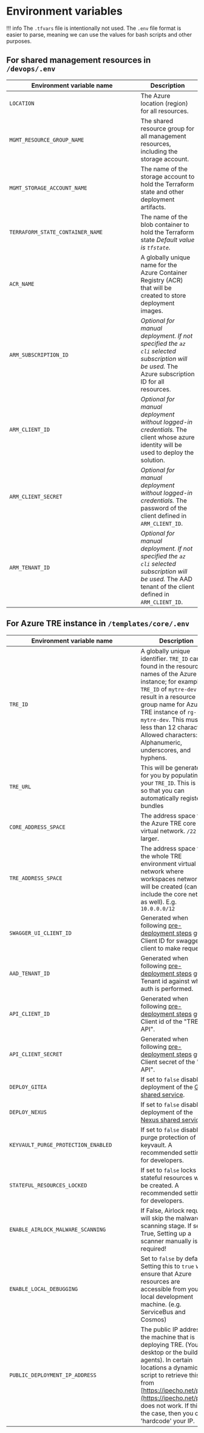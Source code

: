 # Environment variables

!!! info
    The `.tfvars` file is intentionally not used. The `.env` file format is easier to parse, meaning we can use the values for bash scripts and other purposes.

## For shared management resources in `/devops/.env`

| <div style="width: 330px">Environment variable name</div> | Description |
| ------------------------- | ----------- |
| `LOCATION` | The Azure location (region) for all resources. |
| `MGMT_RESOURCE_GROUP_NAME` | The shared resource group for all management resources, including the storage account. |
| `MGMT_STORAGE_ACCOUNT_NAME` | The name of the storage account to hold the Terraform state and other deployment artifacts. |
| `TERRAFORM_STATE_CONTAINER_NAME` | The name of the blob container to hold the Terraform state *Default value is `tfstate`.* |
| `ACR_NAME` | A globally unique name for the Azure Container Registry (ACR) that will be created to store deployment images. |
| `ARM_SUBSCRIPTION_ID` | *Optional for manual deployment. If not specified the `az cli` selected subscription will be used.* The Azure subscription ID for all resources. |
| `ARM_CLIENT_ID` | *Optional for manual deployment without logged-in credentials.* The client whose azure identity will be used to deploy the solution. |
| `ARM_CLIENT_SECRET` | *Optional for manual deployment without logged-in credentials.* The password of the client defined in `ARM_CLIENT_ID`. |
| `ARM_TENANT_ID` | *Optional for manual deployment. If not specified the `az cli` selected subscription will be used.* The AAD tenant of the client defined in `ARM_CLIENT_ID`. |

## For Azure TRE instance in `/templates/core/.env`

| <div style="width: 330px">Environment variable name</div> | Description |
| ------------------------- | ----------- |
| `TRE_ID` | A globally unique identifier. `TRE_ID` can be found in the resource names of the Azure TRE instance; for example, a `TRE_ID` of `mytre-dev` will result in a resource group name for Azure TRE instance of `rg-mytre-dev`. This must be less than 12 characters. Allowed characters: Alphanumeric, underscores, and hyphens. |
| `TRE_URL`| This will be generated for you by populating your `TRE_ID`. This is used so that you can automatically register bundles |
| `CORE_ADDRESS_SPACE` | The address space for the Azure TRE core virtual network. `/22` or larger. |
| `TRE_ADDRESS_SPACE` | The address space for the whole TRE environment virtual network where workspaces networks will be created (can include the core network as well). E.g. `10.0.0.0/12`|
| `SWAGGER_UI_CLIENT_ID` | Generated when following [pre-deployment steps](./setup-instructions/pre-deployment-steps.md) guide. Client ID for swagger client to make requests. |
| `AAD_TENANT_ID` | Generated when following [pre-deployment steps](./setup-instructions/pre-deployment-steps.md) guide. Tenant id against which auth is performed. |
| `API_CLIENT_ID` | Generated when following [pre-deployment steps](./setup-instructions/pre-deployment-steps.md) guide. Client id of the "TRE API". |
| `API_CLIENT_SECRET` | Generated when following [pre-deployment steps](./setup-instructions/pre-deployment-steps.md) guide. Client secret of the "TRE API". |
| `DEPLOY_GITEA` | If set to `false` disables deployment of the [Gitea shared service](../tre-templates/shared-services/gitea.md). |
| `DEPLOY_NEXUS` | If set to `false` disables deployment of the [Nexus shared service](../tre-templates/shared-services/nexus.md). |
| `KEYVAULT_PURGE_PROTECTION_ENABLED` | If set to `false` disables purge protection of keyvault. A recommended setting for developers. |
| `STATEFUL_RESOURCES_LOCKED` | If set to `false` locks on stateful resources won't be created. A recommended setting for developers. |
| `ENABLE_AIRLOCK_MALWARE_SCANNING` | If False, Airlock requests will skip the malware scanning stage. If set to True, Setting up a scanner manually is required! |
| `ENABLE_LOCAL_DEBUGGING` | Set to `false` by default. Setting this to `true` will ensure that Azure resources are accessible from your local development machine. (e.g. ServiceBus and Cosmos) |
| `PUBLIC_DEPLOYMENT_IP_ADDRESS` | The public IP address of the machine that is deploying TRE. (Your desktop or the build agents). In certain locations a dynamic script to retrieve this from [https://ipecho.net/plain](https://ipecho.net/plain) does not work. If this is the case, then you can 'hardcode' your IP. |
